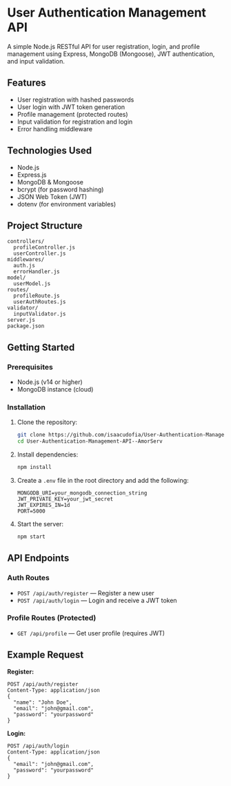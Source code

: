 # User Authentication Management API

A simple Node.js RESTful API for user registration, login, and profile management using Express, MongoDB (Mongoose), JWT authentication, and input validation.

## Features

- User registration with hashed passwords
- User login with JWT token generation
- Profile management (protected routes)
- Input validation for registration and login
- Error handling middleware

## Technologies Used

- Node.js
- Express.js
- MongoDB & Mongoose
- bcrypt (for password hashing)
- JSON Web Token (JWT)
- dotenv (for environment variables)

## Project Structure

```
controllers/
  profileController.js
  userController.js
middlewares/
  auth.js
  errorHandler.js
model/
  userModel.js
routes/
  profileRoute.js
  userAuthRoutes.js
validator/
  inputValidator.js
server.js
package.json
```

## Getting Started

### Prerequisites

- Node.js (v14 or higher)
- MongoDB instance (cloud)

### Installation

1. Clone the repository:
   ```sh
   git clone https://github.com/isaacudofia/User-Authentication-Management-API--AmorServ-.git
   cd User-Authentication-Management-API--AmorServ
   ```
2. Install dependencies:
   ```sh
   npm install
   ```
3. Create a `.env` file in the root directory and add the following:
   ```env
   MONGODB_URI=your_mongodb_connection_string
   JWT_PRIVATE_KEY=your_jwt_secret
   JWT_EXPIRES_IN=1d
   PORT=5000
   ```
4. Start the server:
   ```sh
   npm start
   ```

## API Endpoints

### Auth Routes

- `POST /api/auth/register` — Register a new user
- `POST /api/auth/login` — Login and receive a JWT token

### Profile Routes (Protected)

- `GET /api/profile` — Get user profile (requires JWT)

## Example Request

**Register:**

```http
POST /api/auth/register
Content-Type: application/json
{
  "name": "John Doe",
  "email": "john@gmail.com",
  "password": "yourpassword"
}
```

**Login:**

```http
POST /api/auth/login
Content-Type: application/json
{
  "email": "john@gmail.com",
  "password": "yourpassword"
}
```
